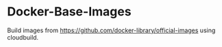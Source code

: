 # Docker-Base-Images
Build images from https://github.com/docker-library/official-images using cloudbuild.
